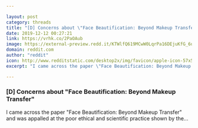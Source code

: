 ```yaml
---

layout: post
category: threads
title: "[D] Concerns about \"Face Beautification: Beyond Makeup Transfer\""
date: 2019-12-12 00:27:21
link: https://vrhk.co/2PaOAub
image: https://external-preview.redd.it/KTWlfQ619MCwW0LqrPa16DEjuKfG_6uDUSMDvm1PRxg.jpg?width=1200&height=628.272251309&auto=webp&s=9fa70b2f7cf45a4afb799d0fdb2f5527ad8b1660
domain: reddit.com
author: "reddit"
icon: http://www.redditstatic.com/desktop2x/img/favicon/apple-icon-57x57.png
excerpt: "I came across the paper \"Face Beautification: Beyond Makeup Transfer\" and was appalled at the poor ethical and scientific practice shown by the..."

---
```


### [D] Concerns about "Face Beautification: Beyond Makeup Transfer"

I came across the paper "Face Beautification: Beyond Makeup Transfer" and was appalled at the poor ethical and scientific practice shown by the...